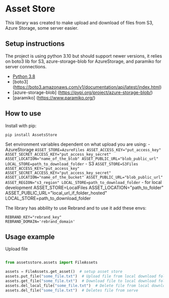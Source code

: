 # Asset Store

This library was created to make upload and download of files from S3, Azure Storage, some server easier. 

## Setup instructions

The project is using python 3.10 but should support newer versions, it relies on boto3 lib for S3, azure-storage-blob for AzureStorage, and paramiko for server connections.


- [Python 3.8](python.org/downloads/)
- [boto3] (https://boto3.amazonaws.com/v1/documentation/api/latest/index.html)
- [azure-storage-blob] (https://pypi.org/project/azure-storage-blob/)
- [paramiko] (https://www.paramiko.org/)


## How to use

Install with pip:

``` pip install AssetsStore ```

Set environment variables dependent on what upload you are using:
    - AzureStorage
    ```
    ASSET_STORE=AzureFiles
    ASSET_ACCESS_KEY="put_access_key"
    ASSET_SECRET_ACCESS_KEY="put_access_key_secret"
    ASSET_LOCATION="name_of_the_blob"
    ASSET_PUBLIC_URL="blob_public_url"
    LOCAL_STORE=path_to_download_folder
    ```
    - S3
    ```
    ASSET_STORE=S3Files
    ASSET_ACCESS_KEY="put_access_key"
    ASSET_SECRET_ACCESS_KEY="put_access_key_secret"
    ASSET_LOCATION="name_of_the_bucket"
    ASSET_PUBLIC_URL="blob_public_url"
    ASSET_REGION="s3_region"
    LOCAL_STORE=path_to_download_folder
    ```
    - for local development
    ASSET_STORE=LocalFiles
    ASSET_LOCATION="path_to_folder"
    ASSET_PUBLIC_URL="local_url_if_folder_hosted"
    LOCAL_STORE=path_to_download_folder

The library has abbility to use Rebrand and to use it add these envs:
```
REBRAND_KEY="rebrand_key"
REBRAND_DOMAIN='rebrand_domain'
```

## Usage example

Upload file
```python

from assetsstore.assets import FileAssets

assets = FileAssets.get_asset()  # setup asset store
assets.put_file("some_file.txt")  # Upload file from local download folder
assets.get_file("some_file.txt")  # Download file to local download folder
assets.del_local_file("some_file.txt")  # Delete file from local download folder
assets.del_file("some_file.txt")  # Deletes file from serve
```


